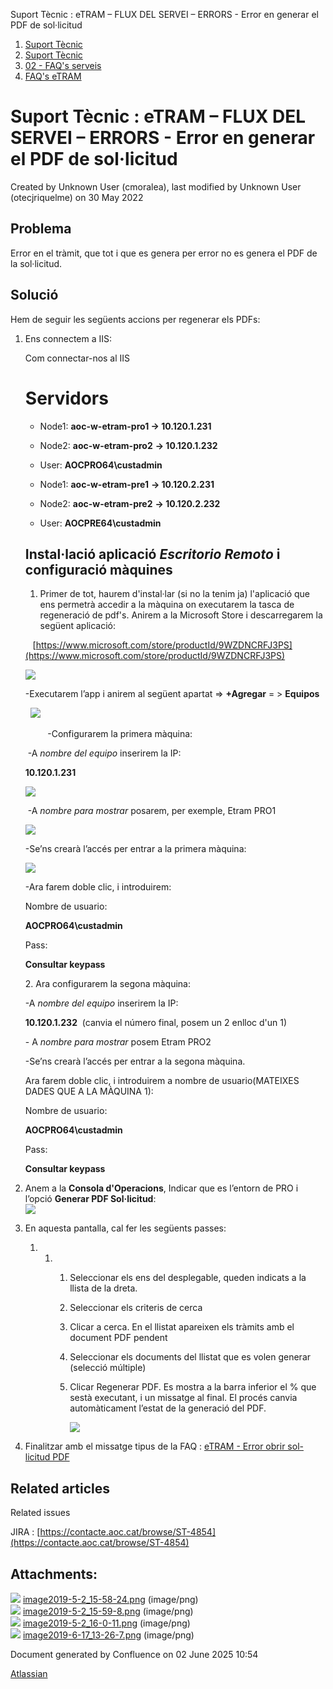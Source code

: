 Suport Tècnic : eTRAM – FLUX DEL SERVEI – ERRORS - Error en generar el PDF de sol·licitud  

1.  [Suport Tècnic](index.md)
2.  [Suport Tècnic](13893782.md)
3.  [02 - FAQ's serveis](26313393.md)
4.  [FAQ's eTRAM](28705567.md)

Suport Tècnic : eTRAM – FLUX DEL SERVEI – ERRORS - Error en generar el PDF de sol·licitud
=========================================================================================

Created by Unknown User (cmoralea), last modified by Unknown User (otecjriquelme) on 30 May 2022

Problema
--------

Error en el tràmit, que tot i que es genera per error no es genera el PDF de la sol·licitud.

Solució
-------

Hem de seguir les següents accions per regenerar els PDFs:

1.  Ens connectem a IIS: 
    
    Com connectar-nos al IIS
    
    Servidors 
    ==========
    
    *   Node1: **aoc-w-etram-pro1 → 10.120.1.231**
        
    *   Node2: **aoc-w-etram-pro2** **→ 10.120.1.232**
    *   User: **AOCPRO64\\custadmin**
    
    *   Node1: **aoc-w-etram-pre1** **→ 10.120.2.231**
        
    *   Node2: **aoc-w-etram-pre2** **→ 10.120.2.232**
    *   User: **AOCPRE64\\custadmin**
    
    **Instal·lació aplicació _Escritorio Remoto_ i configuració màquines**
    ----------------------------------------------------------------------
    
    1.  Primer de tot, haurem d'instal·lar (si no la tenim ja) l'aplicació que ens permetrà accedir a la màquina on executarem la tasca de regeneració de pdf's. Anirem a la Microsoft Store i descarregarem la següent aplicació:
    
       [https://www.microsoft.com/store/productId/9WZDNCRFJ3PS](https://www.microsoft.com/store/productId/9WZDNCRFJ3PS)
    
    ![](attachments/41520748/64981580.png)
    
    \-Executarem l’app i anirem al següent apartat => **+Agregar** = > **Equipos**
    
      **![](attachments/41520748/64981581.png)**
    
             -Configurarem la primera màquina:
    
     -A _nombre del equipo_ inserirem la IP:
    
    **10.120.1.231**
    
    ![](attachments/41520748/64981582.png)
    
     -A _nombre para mostrar_ posarem, per exemple, Etram PRO1
    
    ![](attachments/41520748/64981583.png)
    
    \-Se’ns crearà l’accés per entrar a la primera màquina:
    
    ![](attachments/41520748/64981584.png)
    
    \-Ara farem doble clic, i introduirem:
    
    Nombre de usuario:
    
    **AOCPRO64\\custadmin**
    
    Pass:
    
    **Consultar keypass** 
    
      
    
    2\. Ara configurarem la segona màquina:
    
    \-A _nombre del equipo_ inserirem la IP:
    
    **10.120.1.232**  (canvia el número final, posem un 2 enlloc d'un 1)
    
    \- A _nombre para mostrar_ posem Etram PRO2
    
    \-Se’ns crearà l’accés per entrar a la segona màquina.
    
    Ara farem doble clic, i introduirem a nombre de usuario(MATEIXES DADES QUE A LA MÀQUINA 1): 
    
    Nombre de usuario:
    
    **AOCPRO64\\custadmin**
    
    Pass:
    
    **Consultar keypass** 
    
      
    
2.  Anem a la **Consola d'Operacions**, Indicar que es l’entorn de PRO i l’opció **Generar PDF Sol·licitud**:  
    ![](attachments/26313451/26315909.png)
    
3.  En aquesta pantalla, cal fer les següents passes:
    1.  1.  1.  Seleccionar els ens del desplegable, queden indicats a la llista de la dreta.
            2.  Seleccionar els criteris de cerca
            3.  Clicar a cerca. En el llistat apareixen els tràmits amb el document PDF pendent
            4.  Seleccionar els documents del llistat que es volen generar (selecció múltiple)
            5.  Clicar Regenerar PDF. Es mostra a la barra inferior el % que sestà executant, i un missatge al final. El procés canvia automàticament l’estat de la generació del PDF.  
                  
                ![](attachments/26313451/26314476.png)
4.  Finalitzar amb el missatge tipus de la FAQ : [eTRAM - Error obrir sol- licitud PDF](#)

Related articles
----------------

  

Related issues

JIRA : [https://contacte.aoc.cat/browse/ST-4854](https://contacte.aoc.cat/browse/ST-4854)

Attachments:
------------

![](images/icons/bullet_blue.gif) [image2019-5-2\_15-58-24.png](attachments/26313451/26314487.png) (image/png)  
![](images/icons/bullet_blue.gif) [image2019-5-2\_15-59-8.png](attachments/26313451/26314492.png) (image/png)  
![](images/icons/bullet_blue.gif) [image2019-5-2\_16-0-11.png](attachments/26313451/26314476.png) (image/png)  
![](images/icons/bullet_blue.gif) [image2019-6-17\_13-26-7.png](attachments/26313451/26315909.png) (image/png)  

Document generated by Confluence on 02 June 2025 10:54

[Atlassian](http://www.atlassian.com/)